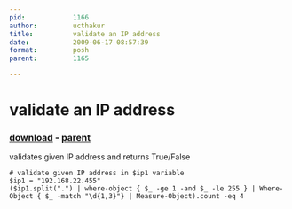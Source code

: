```yaml
---
pid:            1166
author:         ucthakur
title:          validate an IP address
date:           2009-06-17 08:57:39
format:         posh
parent:         1165

---
```


# validate an IP address

### [download](//scripts/1166.ps1) - [parent](//scripts/1165.md)

validates given IP address and returns True/False	

```posh
# validate given IP address in $ip1 variable
$ip1 = "192.168.22.455"
($ip1.split(".") | where-object { $_ -ge 1 -and $_ -le 255 } | Where-Object { $_ -match "\d{1,3}"} | Measure-Object).count -eq 4
```
